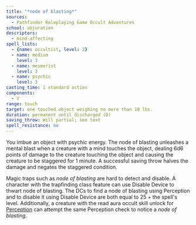 ```yaml
---
title: "*node of blasting*"
sources:
  - Pathfinder Roleplaying Game Occult Adventures
school: abjuration
descriptors:
  - mind-affecting
spell_lists:
  - {name: occultist, level: 2}
  - name: medium
    level: 3
  - name: mesmerist
    level: 3
  - name: psychic
    level: 3
casting_time: 1 standard action
components:
  - V
range: touch
target: one touched object weighing no more than 10 lbs.
duration: permanent until discharged (D)
saving_throw: Will partial; see text
spell_resistance: no
---
```


You imbue an object with psychic energy. The node of blasting unleashes a mental blast when a creature with a mind touches the object, dealing 6d6 points of damage to the creature touching the object and causing the creature to be staggered for 1 minute. A successful saving throw halves the damage and negates the staggered condition.

Magic traps such as *node of blasting* are hard to detect and disable. A character with the trapfinding class feature can use Disable Device to thwart node of blasting. The DCs to find a node of blasting using Perception and to disable it using Disable Device are both equal to 25 + the spell's level. Additionally, a creature with the read aura occult skill unlock for [Perception](/skills/perception/) can attempt the same Perception check to notice a *node of blasting*.
